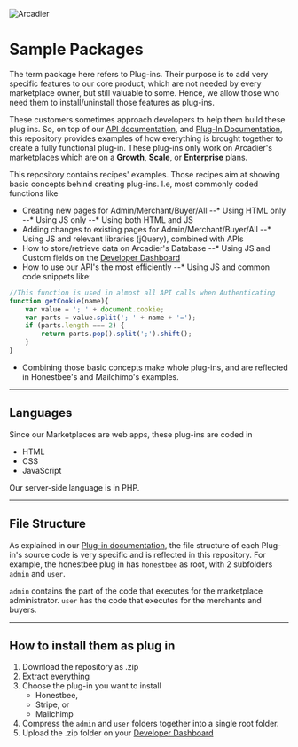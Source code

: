 ![Arcadier](https://theme.zdassets.com/theme_assets/2008942/9566e69f67b1ee67fdfbcd79b1e580bdbbc98874.svg "Arcadier")

Sample Packages
===============
The term package here refers to Plug-ins. Their purpose is to add very specific features to our core product, which are not needed by every marketplace owner, but still valuable to some. Hence, we allow those who need them to install/uninstall those features as plug-ins.

These customers sometimes approach developers to help them build these plug ins. So, on top of our [API documentation](apiv2.arcadier.com), and [Plug-In Documentation](#), this repository provides examples of how everything is brought together to create a fully functional plug-in. These plug-ins only work on Arcadier's marketplaces which are on a **Growth**, **Scale**, or **Enterprise** plans. 

This repository contains recipes' examples. Those recipes aim at showing basic concepts behind creating plug-ins. I.e, most commonly coded functions like
* Creating new pages for Admin/Merchant/Buyer/All
--* Using HTML only
--* Using JS only
--* Using both HTML and JS
* Adding changes to existing pages for Admin/Merchant/Buyer/All
--* Using JS and relevant libraries (jQuery), combined with APIs
* How to store/retrieve data on Arcadier's Database
--* Using JS and Custom fields on the [Developer Dashboard](#)
* How to use our API's the most efficiently
--* Using JS and common code snippets like:

```javascript
//This function is used in almost all API calls when Authenticating                             
function getCookie(name){
    var value = '; ' + document.cookie;
    var parts = value.split('; ' + name + '=');
    if (parts.length === 2) {
        return parts.pop().split(';').shift();
    }
}
```
* Combining those basic concepts make whole plug-ins, and are reflected in Honestbee's and Mailchimp's examples.
***

Languages
---------
Since our Marketplaces are web apps, these plug-ins are coded in 
* HTML
* CSS 
* JavaScript

Our server-side language is in PHP.
***

File Structure
--------------
As explained in our [Plug-in documentation](#), the file structure of each Plug-in's source code is very specific and is reflected in this repository. For example, the honestbee plug in has `honestbee` as root, with 2 subfolders `admin` and `user`. 

`admin` contains the part of the code that executes for the marketplace administrator. `user` has the code that executes for the merchants and buyers.

***

How to install them as plug in
------------------------------
1. Download the repository as .zip
2. Extract everything
3. Choose the plug-in you want to install
   * Honestbee,
   * Stripe, or
   * Mailchimp
4. Compress the `admin` and `user` folders together into a single root folder.
5. Upload the .zip folder on your [Developer Dashboard](#)

